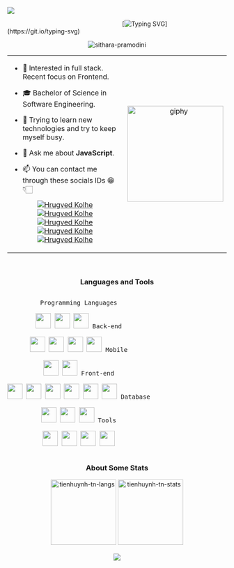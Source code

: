 ![](https://github.com/halfrost/halfrost/blob/master/icons/header_.png)

&nbsp;&nbsp;&nbsp;&nbsp;&nbsp;&nbsp;&nbsp;&nbsp;&nbsp;&nbsp;&nbsp;&nbsp;&nbsp;&nbsp;&nbsp;&nbsp;&nbsp;&nbsp;&nbsp;&nbsp;&nbsp;&nbsp;&nbsp;&nbsp;&nbsp;&nbsp;&nbsp;&nbsp;&nbsp;&nbsp;&nbsp;&nbsp;&nbsp;&nbsp;&nbsp;&nbsp;&nbsp;&nbsp;&nbsp;&nbsp;&nbsp;&nbsp;&nbsp;&nbsp;&nbsp;&nbsp;&nbsp;&nbsp;&nbsp;&nbsp;&nbsp;&nbsp;&nbsp;&nbsp;&nbsp;&nbsp;&nbsp;&nbsp;&nbsp;&nbsp;&nbsp;&nbsp;&nbsp;&nbsp;&nbsp;&nbsp;&nbsp;[![Typing SVG](https://readme-typing-svg.herokuapp.com?font=Architects+Daughter&color=ddaf00&size=30&lines=Hey!+I'm+Sithara+Pramodini+!;I'm+a+Web+Developer;)](https://git.io/typing-svg)
<p align="center">
 <img
   src="https://komarev.com/ghpvc/?username=SitharaPramodini&label=Profile%20views&color=0e75b6&style=flat"  
   alt="sithara-pramodini"
 />
</p>

<table align="center">
 <tr border="none">
  <td width="70%" align="left">
  
- 🧐   Interested in full stack. Recent focus on Frontend.

- 🎓   Bachelor of Science in Software Engineering.

- 🌱 Trying to learn new technologies and try to keep myself busy.

- 💬 Ask me about **JavaScript**.

- 📫 You can contact me through these socials IDs 😁👇🏻  <br/>

<!-----Social Accounts------>

<p align="center">
<a href="https://sitharapramodini.github.io/portfolio_sithara/">
<img border="0" alt="Hrugved Kolhe" src="https://img.icons8.com/external-itim2101-lineal-color-itim2101/40/000000/external-resume-business-recruitment-itim2101-lineal-color-itim2101.png"/>
</a>

<a href="https://www.linkedin.com/in/sithara-pramodini/">
<img border="0" alt="Hrugved Kolhe" src="https://img.icons8.com/doodle/40/000000/linkedin--v2.png"/>
</a>

<a href="https://www.instagram.com/sythxara?igsh=YzAwZjE1ZTI0Zg%3D%3D&utm_source=qr">
<img border="0" alt="Hrugved Kolhe" src="https://img.icons8.com/doodle/38/000000/instagram--v1.png"/>
</a>

<a href="https://www.facebook.com/sitharapramodini?mibextid=LQQJ4d">
<img border="0" alt="Hrugved Kolhe" src="https://img.icons8.com/doodle/40/000000/facebook--v1.png"/>
</a>

<a href="mailto:sitharapramodini@gmail.com">
<img border="0" alt="Hrugved Kolhe" src="https://img.icons8.com/doodle/38/000000/gmail-new.png"/>
</a>
</p>

  
  </td>
  <td width="30%" align="center">
   <img align='right' src="https://img1.picmix.com/output/stamp/normal/2/4/7/4/2384742_0ccd3.gif" width="220" alt="giphy">
  </td>
 </tr>
</table>
<br>

<h3 align="center">Languages and Tools </h3>
<p style="display: inline-block;" align="center">
  <kbd>
    <kbd>Programming Languages</kbd>
    <br>
    <br>
    <img width="35px" src="https://github.com/Scar1109/skill-icons/blob/main/icons/Python-Light.svg" /> 
    <img width="35px" src="https://github.com/Scar1109/skill-icons/blob/main/icons/Java-Light.svg" /> 
    <img width="35px" src="https://github.com/Scar1109/skill-icons/blob/main/icons/C.svg" /> 
  </kbd>
  <kbd>
    <kbd>Back-end</kbd>
    <br>
    <br>
    <img width="35px" src="https://cdn.jsdelivr.net/gh/devicons/devicon/icons/dotnetcore/dotnetcore-original.svg" />
    <img width="35px" src="https://cdn.jsdelivr.net/gh/devicons/devicon/icons/dot-net/dot-net-original.svg" />
    <img width="35px" src="https://cdn.jsdelivr.net/gh/devicons/devicon/icons/flask/flask-original-wordmark.svg" />
    <img width="35px" src="https://cdn.jsdelivr.net/gh/devicons/devicon/icons/sqlalchemy/sqlalchemy-plain.svg" />
  </kbd>
   <kbd>
    <kbd>Mobile</kbd>
    <br>
    <br>
    <img width="35px" src="https://cdn.jsdelivr.net/gh/devicons/devicon/icons/dart/dart-original.svg" />
    <img width="35px" src="https://cdn.jsdelivr.net/gh/devicons/devicon/icons/flutter/flutter-plain.svg" />
  </kbd>
  <kbd>
    <kbd>Front-end</kbd>
    <br>
    <br>
    <img width="35px" src="https://cdn.jsdelivr.net/gh/devicons/devicon/icons/html5/html5-original.svg" /> 
    <img width="35px" src="https://cdn.jsdelivr.net/gh/devicons/devicon/icons/css3/css3-plain.svg" /> 
    <img width="35px" src="https://cdn.jsdelivr.net/gh/devicons/devicon/icons/bootstrap/bootstrap-plain.svg" /> 
    <img width="35px" src="https://cdn.jsdelivr.net/gh/devicons/devicon/icons/angularjs/angularjs-plain.svg" />
    <img width="35px" src="https://cdn.jsdelivr.net/gh/devicons/devicon/icons/javascript/javascript-original.svg" />
    <img width="35px" src="https://cdn.jsdelivr.net/gh/devicons/devicon/icons/jquery/jquery-plain.svg" />
  </kbd>
  <kbd>
    <kbd>Database</kbd>
    <br>
    <br>
    <img width="35px" src="https://cdn.jsdelivr.net/gh/devicons/devicon/icons/mysql/mysql-plain.svg" />
    <img width="35px" src="https://cdn.jsdelivr.net/gh/devicons/devicon/icons/microsoftsqlserver/microsoftsqlserver-plain.svg" />
    <img width="35px" src="https://cdn.jsdelivr.net/gh/devicons/devicon/icons/mongodb/mongodb-plain.svg" />
  </kbd>
   <kbd>
    <kbd>Tools</kbd>
    <br>
    <br>
    <img width="35px" src="https://cdn.jsdelivr.net/gh/devicons/devicon/icons/vscode/vscode-original.svg" />
    <img width="35px" src="https://cdn.jsdelivr.net/gh/devicons/devicon/icons/jupyter/jupyter-original.svg" />
    <img width="35px" src="https://cdn.jsdelivr.net/gh/devicons/devicon/icons/pycharm/pycharm-original.svg" />
    <img width="35px" src="https://cdn.jsdelivr.net/gh/devicons/devicon/icons/visualstudio/visualstudio-plain.svg" />
  </kbd>
</p>
<br>

<h3 align="center">About Some Stats </h3>
<div>
 <div align="center">
   <img height="150em" src="https://github-readme-stats.vercel.app/api/top-langs/?username=SitharaPramodini&layout=compact&show_icon=true&theme=algolia" alt="tienhuynh-tn-langs"/>
  <img height="150em" src="https://github-readme-stats.vercel.app/api/?username=SitharaPramodini&layout=compact&show_icon=true&theme=algolia" alt="tienhuynh-tn-stats"/>
 </div>

</div>

<br>

<div align="center">
  <img src="http://github-readme-streak-stats.herokuapp.com?user=SitharaPramodini&theme=algolia&background=0d1117&hide_border=true" />
</div>

<br><br>




